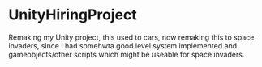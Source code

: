 # UnityHiringProject
Remaking my Unity project, this used to cars, now remaking this to space invaders, since I had somehwta good level system implemented and gameobjects/other scripts which might be useable for space invaders.
